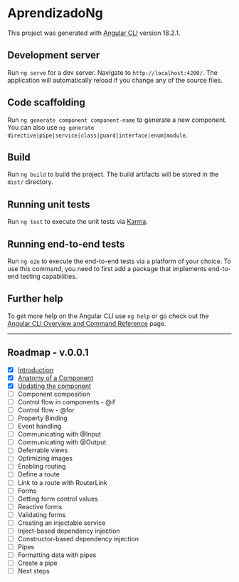# AprendizadoNg

This project was generated with [Angular CLI](https://github.com/angular/angular-cli) version 18.2.1.

## Development server

Run `ng serve` for a dev server. Navigate to `http://localhost:4200/`. The application will automatically reload if you change any of the source files.

## Code scaffolding

Run `ng generate component component-name` to generate a new component. You can also use `ng generate directive|pipe|service|class|guard|interface|enum|module`.

## Build

Run `ng build` to build the project. The build artifacts will be stored in the `dist/` directory.

## Running unit tests

Run `ng test` to execute the unit tests via [Karma](https://karma-runner.github.io).

## Running end-to-end tests

Run `ng e2e` to execute the end-to-end tests via a platform of your choice. To use this command, you need to first add a package that implements end-to-end testing capabilities.

## Further help

To get more help on the Angular CLI use `ng help` or go check out the [Angular CLI Overview and Command Reference](https://angular.dev/tools/cli) page.

---

## Roadmap - v.0.0.1

- [x] [Introduction](https://github.com/nitaigf/aprendizado-ng/tree/dd517a3b8d97b311e0a21cdfe59a98187d9fc4e5)
- [x] [Anatomy of a Component](https://github.com/nitaigf/aprendizado-ng/tree/17c5353e8cdf7ffd19bfd7821186ccd9aeed6115)
- [x] [Updating the component]()
- [ ] Component composition
- [ ] Control flow in components - @if
- [ ] Control flow - @for
- [ ] Property Binding
- [ ] Event handling
- [ ] Communicating with @Input
- [ ] Communicating with @Output
- [ ] Deferrable views
- [ ] Optimizing images
- [ ] Enabling routing
- [ ] Define a route
- [ ] Link to a route with RouterLink
- [ ] Forms
- [ ] Getting form control values
- [ ] Reactive forms
- [ ] Validating forms
- [ ] Creating an injectable service
- [ ] Inject-based dependency injection
- [ ] Constructor-based dependency injection
- [ ] Pipes
- [ ] Formatting data with pipes
- [ ] Create a pipe
- [ ] Next steps
